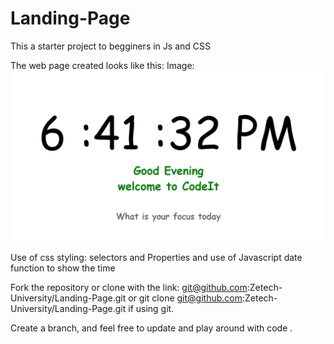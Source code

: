 # Landing-Page

This a starter project to begginers in Js and CSS

The web page created looks like this:
Image: ![Screenshot](Time.png)

Use of css styling: selectors and Properties and use of Javascript date function to show the time

Fork the repository or clone with the link: git@github.com:Zetech-University/Landing-Page.git or
git clone git@github.com:Zetech-University/Landing-Page.git if using git.

Create a branch, and feel free to update and play around with code .
